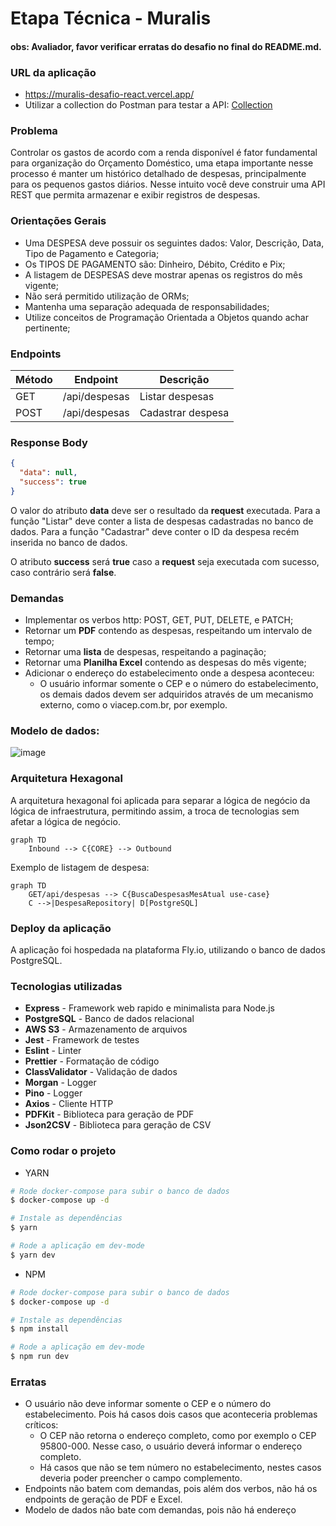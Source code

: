 # Etapa Técnica - Muralis
#### obs: Avaliador, favor verificar erratas do desafio no final do README.md.
### URL da aplicação
- https://muralis-desafio-react.vercel.app/
- Utilizar a collection do Postman para testar a API: [Collection](https://github.com/pablowinck/muralis-desafio-nodejs/blob/main/REQUESTS_COLLECTION.json)



### Problema

Controlar os gastos de acordo com a renda disponível é fator fundamental para organização do Orçamento Doméstico, uma etapa importante nesse processo é manter um histórico detalhado de despesas, principalmente para os pequenos gastos diários. Nesse intuito você deve construir uma API REST que permita armazenar e exibir registros de despesas.

### Orientações Gerais

- Uma DESPESA deve possuir os seguintes dados: Valor, Descrição, Data, Tipo de Pagamento e Categoria;
- Os TIPOS DE PAGAMENTO são: Dinheiro, Débito, Crédito e Pix;
- A listagem de DESPESAS deve mostrar apenas os registros do mês vigente;
- Não será permitido utilização de ORMs;
- Mantenha uma separação adequada de responsabilidades;
- Utilize conceitos de Programação Orientada a Objetos quando achar pertinente;

### Endpoints
| Método | Endpoint      | Descrição         |
|--------|---------------|-------------------|
| GET    | /api/despesas | Listar despesas   |
| POST   | /api/despesas | Cadastrar despesa |

### Response Body
```json
{
  "data": null,
  "success": true
}
```
O valor do atributo **data** deve ser o resultado da **request** executada.
Para a função "Listar" deve conter a lista de despesas cadastradas no banco de dados. Para a função "Cadastrar" deve conter o ID da despesa recém inserida no banco de dados.

O atributo **success** será **true** caso a **request** seja executada com sucesso, caso contrário será **false**.

### Demandas
- Implementar os verbos http: POST, GET, PUT, DELETE, e PATCH;
- Retornar um **PDF** contendo as despesas, respeitando um intervalo de tempo;
- Retornar uma **lista** de despesas, respeitando a paginação;
- Retornar uma **Planilha Excel** contendo as despesas do mês vigente;
- Adicionar o endereço do estabelecimento onde a despesa aconteceu:
  - O usuário informar somente o CEP e o número do estabelecimento, os demais dados devem ser adquiridos através de um mecanismo externo, como o viacep.com.br, por exemplo.

### Modelo de dados:
![image](https://user-images.githubusercontent.com/70986781/211171802-5afab156-1ec1-4793-ab8f-92438071805e.png)

### Arquitetura Hexagonal
A arquitetura hexagonal foi aplicada para separar a lógica de negócio da lógica de infraestrutura, permitindo assim, a troca de tecnologias sem afetar a lógica de negócio.
```mermaid
graph TD
    Inbound --> C{CORE} --> Outbound
```

Exemplo de listagem de despesa:
```mermaid
graph TD
    GET/api/despesas --> C{BuscaDespesasMesAtual use-case}
    C -->|DespesaRepository| D[PostgreSQL]
```

### Deploy da aplicação
A aplicação foi hospedada na plataforma Fly.io, utilizando o banco de dados PostgreSQL.

### Tecnologias utilizadas
- **Express** - Framework web rapido e minimalista para Node.js
- **PostgreSQL** - Banco de dados relacional
- **AWS S3** - Armazenamento de arquivos
- **Jest** - Framework de testes
- **Eslint** - Linter
- **Prettier** - Formatação de código
- **ClassValidator** - Validação de dados
- **Morgan** - Logger
- **Pino** - Logger
- **Axios** - Cliente HTTP
- **PDFKit** - Biblioteca para geração de PDF
- **Json2CSV** - Biblioteca para geração de CSV

### Como rodar o projeto
* YARN
```bash
# Rode docker-compose para subir o banco de dados
$ docker-compose up -d

# Instale as dependências
$ yarn

# Rode a aplicação em dev-mode
$ yarn dev
```
* NPM
```bash
# Rode docker-compose para subir o banco de dados
$ docker-compose up -d

# Instale as dependências
$ npm install

# Rode a aplicação em dev-mode
$ npm run dev
```

### Erratas
- O usuário não deve informar somente o CEP e o número do estabelecimento. Pois há casos dois casos que aconteceria problemas críticos:
  - O CEP não retorna o endereço completo, como por exemplo o CEP 95800-000. Nesse caso, o usuário deverá informar o endereço completo.
  - Há casos que não se tem número no estabelecimento, nestes casos deveria poder preencher o campo complemento.
- Endpoints não batem com demandas, pois além dos verbos, não há os endpoints de geração de PDF e Excel.
- Modelo de dados não bate com demandas, pois não há endereço
